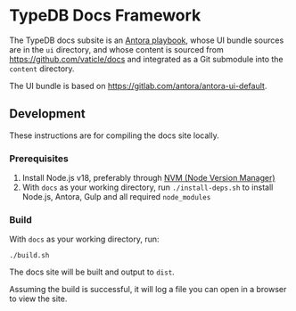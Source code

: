 # TypeDB Docs Framework

The TypeDB docs subsite is an [Antora playbook](https://antora.org), whose UI bundle sources are in the `ui`
directory, and whose content is sourced from https://github.com/vaticle/docs and integrated as a Git submodule into
the `content` directory.

The UI bundle is based on https://gitlab.com/antora/antora-ui-default.

## Development

These instructions are for compiling the docs site locally.

### Prerequisites

1. Install Node.js v18, preferably through [NVM (Node Version Manager)](https://github.com/nvm-sh/nvm)
2. With `docs` as your working directory, run `./install-deps.sh` to install Node.js, Antora, Gulp and all required `node_modules`

### Build

With `docs` as your working directory, run:
```shell
./build.sh
```

The docs site will be built and output to `dist`.

Assuming the build is successful, it will log a file you can open in a browser to view the site.
